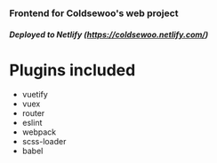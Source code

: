 
### Frontend for Coldsewoo's web project

##### Deployed to Netlify (https://coldsewoo.netlify.com/)



# Plugins included
- vuetify
- vuex
- router
- eslint
- webpack
- scss-loader
- babel


